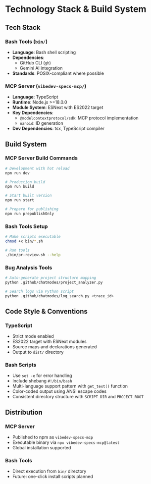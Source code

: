 # Technology Stack & Build System

## Tech Stack

### Bash Tools (`bin/`)
- **Language**: Bash shell scripting
- **Dependencies**: 
  - GitHub CLI (`gh`)
  - Gemini AI integration
- **Standards**: POSIX-compliant where possible

### MCP Server (`vibedev-specs-mcp/`)
- **Language**: TypeScript
- **Runtime**: Node.js >=18.0.0
- **Module System**: ESNext with ES2022 target
- **Key Dependencies**:
  - `@modelcontextprotocol/sdk`: MCP protocol implementation
  - `nanoid`: ID generation
- **Dev Dependencies**: tsx, TypeScript compiler

## Build System

### MCP Server Build Commands
```bash
# Development with hot reload
npm run dev

# Production build
npm run build

# Start built version
npm run start

# Prepare for publishing
npm run prepublishOnly
```

### Bash Tools Setup
```bash
# Make scripts executable
chmod +x bin/*.sh

# Run tools
./bin/pr-review.sh --help
```

### Bug Analysis Tools
```bash
# Auto-generate project structure mapping
python .github/chatmodes/project_analyzer.py

# Search logs via Python script
python .github/chatmodes/log_search.py <trace_id>
```

## Code Style & Conventions

### TypeScript
- Strict mode enabled
- ES2022 target with ESNext modules
- Source maps and declarations generated
- Output to `dist/` directory

### Bash Scripts
- Use `set -e` for error handling
- Include shebang `#!/bin/bash`
- Multi-language support pattern with `get_text()` function
- Color-coded output using ANSI escape codes
- Consistent directory structure with `SCRIPT_DIR` and `PROJECT_ROOT`

## Distribution

### MCP Server
- Published to npm as `vibedev-specs-mcp`
- Executable binary via `npx vibedev-specs-mcp@latest`
- Global installation supported

### Bash Tools
- Direct execution from `bin/` directory
- Future: one-click install scripts planned